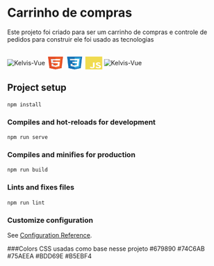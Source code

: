 # Carrinho de compras

Este projeto foi criado para ser um carrinho de compras e controle de pedidos para construir ele foi usado as tecnologias

<div style="display: inline_block"><br>
  <img align="center" alt="Kelvis-Vue" height="30" width="40" src="./assets/git-original.svg">
  <img align="center" alt="Kelvis-HTML" height="30" width="40" src="https://raw.githubusercontent.com/devicons/devicon/master/icons/html5/html5-original.svg">
  <img align="center" alt="Kelvis-CSS" height="30" width="40" src="https://raw.githubusercontent.com/devicons/devicon/master/icons/css3/css3-original.svg">
  <img align="center" alt="Kelvis-Js" height="30" width="40" src="https://raw.githubusercontent.com/devicons/devicon/master/icons/javascript/javascript-plain.svg">
  <img align="center" alt="Kelvis-Vue" height="30" width="40" src="https://cdn.jsdelivr.net/gh/devicons/devicon@v2.14.0/devicon.min.css">
</div>

## Project setup
```
npm install
```

### Compiles and hot-reloads for development
```
npm run serve
```

### Compiles and minifies for production
```
npm run build
```

### Lints and fixes files
```
npm run lint
```

### Customize configuration
See [Configuration Reference](https://cli.vuejs.org/config/).

###Colors CSS usadas como base nesse projeto
#679890
#74C6AB
#75AEEA
#BDD69E
#B5EBF4

